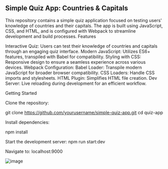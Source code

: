 ## Simple Quiz App: Countries & Capitals

This repository contains a simple quiz application focused on testing users' knowledge of countries and their capitals. The app is built using JavaScript, CSS, and HTML, and is configured with Webpack to streamline development and build processes. Features

Interactive Quiz: Users can test their knowledge of countries and capitals through an engaging quiz interface.
Modern JavaScript: Utilizes ES6+ features, transpiled with Babel for compatibility.
Styling with CSS: Responsive design to ensure a seamless experience across various devices.
Webpack Configuration:
    Babel Loader: Transpile modern JavaScript for broader browser compatibility.
    CSS Loaders: Handle CSS imports and stylesheets.
    HTML Plugin: Simplifies HTML file creation.
    Dev Server: Live reloading during development for an efficient workflow.

Getting Started

Clone the repository:

git clone https://github.com/yourusername/simple-quiz-app.git cd quiz-app

Install dependencies:


npm install

Start the development server:
    npm run start:dev


Navigate to: localhost:9000


![image](https://github.com/user-attachments/assets/0c9cdde6-6782-4d91-ad53-54c481829256)

